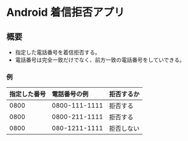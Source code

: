 # Android 着信拒否アプリ

## 概要

- 指定した電話番号を着信拒否する。
- 電話番号は完全一致だけでなく、前方一致の電話番号をしていできる。

### 例

| 指定した番号 | 電話番号の例   | 拒否するか |
| :----------- | :------------- | :--------- |
| 0800         | 0800-111-1111  | 拒否する   |
| 0800         | 0800-211-1111  | 拒否する   |
| 0800         | 080-1211-1111  | 拒否しない |
